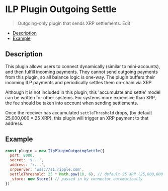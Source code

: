 # ILP Plugin Outgoing Settle
> Outgoing-only plugin that sends XRP settlements. Edit

- [Description](#description)
- [Example](#example)

## Description

This plugin allows users to connect dynamically (similar to mini-accounts), and
then fulfill incoming payments. They cannot send outgoing payments from this
plugin, so all balance logic is one-way. The plugin buffers their incoming ILP
payments and periodically settles them on-chain via XRP.

Although it is not included in this plugin, this 'accumulate and settle' model
can be written for other systems. For systems more expensive than XRP, the fee
should be taken into account when sending settlements.

Once the receiver has accumulated `settleThreshold` drops, (by default
25,000,000 = 25 XRP), this plugin will trigger an XRP payment to that address.

## Example

```js
const plugin = new IlpPluginOutgoingSettle({
  port: 8080,
  secret: 's...',
  address: 'r...',
  xrpServer: 'wss://s1.ripple.com',
  settleThreshold: 25 * Math.pow(10, 6), // default 25 XRP (25,000,000 drops)
  _store: new Store() // passed in by connector automatically
})
```

